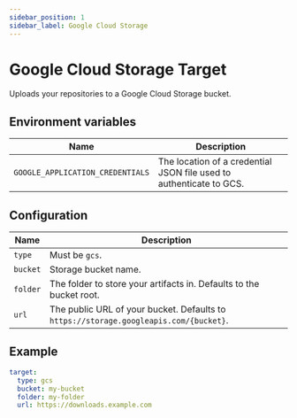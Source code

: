 ```yaml
---
sidebar_position: 1
sidebar_label: Google Cloud Storage
---
```


# Google Cloud Storage Target

Uploads your repositories to a Google Cloud Storage bucket.

## Environment variables

| Name                             | Description                                                         |
| -------------------------------- | ------------------------------------------------------------------- |
| `GOOGLE_APPLICATION_CREDENTIALS` | The location of a credential JSON file used to authenticate to GCS. |

## Configuration

| Name     | Description                                                                           |
| -------- | ------------------------------------------------------------------------------------- |
| `type`   | Must be `gcs`.                                                                        |
| `bucket` | Storage bucket name.                                                                  |
| `folder` | The folder to store your artifacts in. Defaults to the bucket root.                   |
| `url`    | The public URL of your bucket. Defaults to `https://storage.googleapis.com/{bucket}`. |

## Example

```yaml
target:
  type: gcs
  bucket: my-bucket
  folder: my-folder
  url: https://downloads.example.com
```
